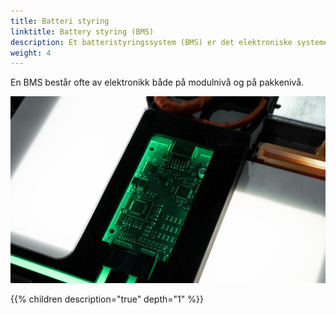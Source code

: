 ```yaml
---
title: Batteri styring
linktitle: Battery styring (BMS)
description: Et batteristyringssystem (BMS) er det elektroniske systemet som styrer batteriet, for eksempel ved å beskytte batteriet, overvåke dets tilstand, beregne sekundærdata som rekkevidde og utføre balansering av celler.
weight: 4
---
```


En BMS består ofte av elektronikk både på modulnivå og på pakkenivå.

![BMS](batterymanagement1.jpg "Batteristyringselektronikk for Audi e-tron batteripakke")

{{% children description="true" depth="1" %}}
